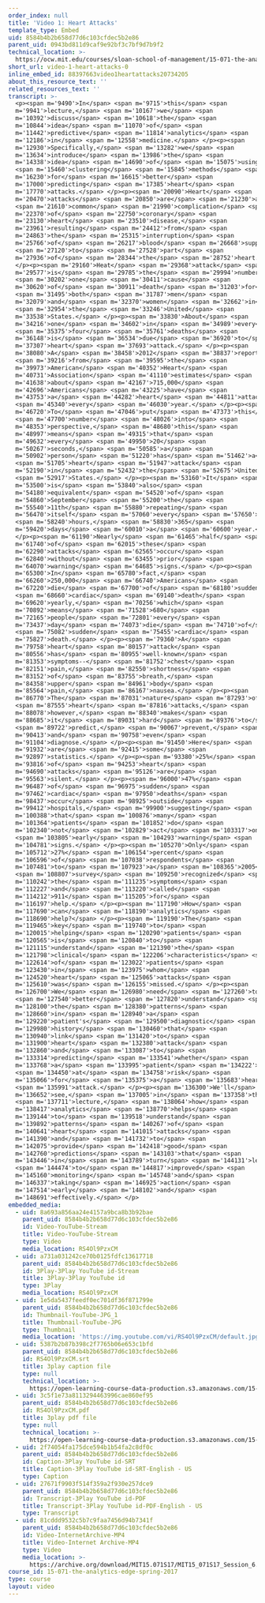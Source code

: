 ```yaml
---
order_index: null
title: 'Video 1: Heart Attacks'
template_type: Embed
uid: 8584b4b2b658d77d6c103cfdec5b2e86
parent_uid: 0943bd811d9caf9e92bf3c7bf9d7b9f2
technical_location: >-
  https://ocw.mit.edu/courses/sloan-school-of-management/15-071-the-analytics-edge-spring-2017/clustering/predictive-diagnosis-discovering-patterns-for-disease-detection/video-1-heart-attacks-0
short_url: video-1-heart-attacks-0
inline_embed_id: 88397663video1heartattacks20734205
about_this_resource_text: ''
related_resources_text: ''
transcript: >-
  <p><span m='9490'>In</span> <span m='9715'>this</span> <span
  m='9941'>lecture,</span> <span m='10167'>we</span> <span
  m='10392'>discuss</span> <span m='10618'>the</span> <span
  m='10844'>idea</span> <span m='11070'>of</span> <span
  m='11442'>predictive</span> <span m='11814'>analytics</span> <span
  m='12186'>in</span> <span m='12558'>medicine.</span> </p><p><span
  m='12930'>Specifically,</span> <span m='13282'>we</span> <span
  m='13634'>introduce</span> <span m='13986'>the</span> <span
  m='14338'>idea</span> <span m='14690'>of</span> <span m='15075'>using</span>
  <span m='15460'>clustering</span> <span m='15845'>methods</span> <span
  m='16230'>for</span> <span m='16615'>better</span> <span
  m='17000'>predicting</span> <span m='17385'>heart</span> <span
  m='17770'>attacks.</span> </p><p><span m='20090'>Heart</span> <span
  m='20470'>attacks</span> <span m='20850'>are</span> <span m='21230'>a</span>
  <span m='21610'>common</span> <span m='21990'>complication</span> <span
  m='22370'>of</span> <span m='22750'>coronary</span> <span
  m='23130'>heart</span> <span m='23510'>disease,</span> <span
  m='23961'>resulting</span> <span m='24412'>from</span> <span
  m='24863'>the</span> <span m='25315'>interruption</span> <span
  m='25766'>of</span> <span m='26217'>blood</span> <span m='26668'>supply</span>
  <span m='27120'>to</span> <span m='27528'>part</span> <span
  m='27936'>of</span> <span m='28344'>the</span> <span m='28752'>heart.</span>
  </p><p><span m='29160'>Heat</span> <span m='29368'>attack</span> <span
  m='29577'>is</span> <span m='29785'>the</span> <span m='29994'>number</span>
  <span m='30202'>one</span> <span m='30411'>cause</span> <span
  m='30620'>of</span> <span m='30911'>death</span> <span m='31203'>for</span>
  <span m='31495'>both</span> <span m='31787'>men</span> <span
  m='32079'>and</span> <span m='32370'>women</span> <span m='32662'>in</span>
  <span m='32954'>the</span> <span m='33246'>United</span> <span
  m='33538'>States.</span> </p><p><span m='33830'>About</span> <span
  m='34216'>one</span> <span m='34602'>in</span> <span m='34989'>every</span>
  <span m='35375'>four</span> <span m='35761'>deaths</span> <span
  m='36148'>is</span> <span m='36534'>due</span> <span m='36920'>to</span> <span
  m='37307'>heart</span> <span m='37693'>attack.</span> </p><p><span
  m='38080'>A</span> <span m='38458'>2012</span> <span m='38837'>report</span>
  <span m='39216'>from</span> <span m='39595'>the</span> <span
  m='39973'>American</span> <span m='40352'>Heart</span> <span
  m='40731'>Association</span> <span m='41110'>estimates</span> <span
  m='41638'>about</span> <span m='42167'>715,000</span> <span
  m='42696'>Americans</span> <span m='43225'>have</span> <span
  m='43753'>a</span> <span m='44282'>heart</span> <span m='44811'>attack</span>
  <span m='45340'>every</span> <span m='46030'>year.</span> </p><p><span
  m='46720'>To</span> <span m='47046'>put</span> <span m='47373'>this</span>
  <span m='47700'>number</span> <span m='48026'>into</span> <span
  m='48353'>perspective,</span> <span m='48680'>this</span> <span
  m='48997'>means</span> <span m='49315'>that</span> <span
  m='49632'>every</span> <span m='49950'>20</span> <span
  m='50267'>seconds,</span> <span m='50585'>a</span> <span
  m='50902'>person</span> <span m='51220'>has</span> <span m='51462'>a</span>
  <span m='51705'>heart</span> <span m='51947'>attack</span> <span
  m='52190'>in</span> <span m='52432'>the</span> <span m='52675'>United</span>
  <span m='52917'>States.</span> </p><p><span m='53160'>It</span> <span
  m='53500'>is</span> <span m='53840'>also</span> <span
  m='54180'>equivalent</span> <span m='54520'>of</span> <span
  m='54860'>September</span> <span m='55200'>the</span> <span
  m='55540'>11th</span> <span m='55880'>repeating</span> <span
  m='56470'>itself</span> <span m='57060'>every</span> <span m='57650'>24</span>
  <span m='58240'>hours,</span> <span m='58830'>365</span> <span
  m='59420'>days</span> <span m='60010'>a</span> <span m='60600'>year.</span>
  </p><p><span m='61190'>Nearly</span> <span m='61465'>half</span> <span
  m='61740'>of</span> <span m='62015'>these</span> <span
  m='62290'>attacks</span> <span m='62565'>occur</span> <span
  m='62840'>without</span> <span m='63455'>prior</span> <span
  m='64070'>warning</span> <span m='64685'>signs.</span> </p><p><span
  m='65300'>In</span> <span m='65780'>fact,</span> <span
  m='66260'>250,000</span> <span m='66740'>Americans</span> <span
  m='67220'>die</span> <span m='67700'>of</span> <span m='68180'>sudden</span>
  <span m='68660'>cardiac</span> <span m='69140'>death</span> <span
  m='69620'>yearly,</span> <span m='70256'>which</span> <span
  m='70892'>means</span> <span m='71528'>680</span> <span
  m='72165'>people</span> <span m='72801'>every</span> <span
  m='73437'>day</span> <span m='74073'>die</span> <span m='74710'>of</span>
  <span m='75082'>sudden</span> <span m='75455'>cardiac</span> <span
  m='75827'>death.</span> </p><p><span m='79360'>A</span> <span
  m='79758'>heart</span> <span m='80157'>attack</span> <span
  m='80556'>has</span> <span m='80955'>well-known</span> <span
  m='81353'>symptoms--</span> <span m='81752'>chest</span> <span
  m='82151'>pain,</span> <span m='82550'>shortness</span> <span
  m='83152'>of</span> <span m='83755'>breath,</span> <span
  m='84358'>upper</span> <span m='84961'>body</span> <span
  m='85564'>pain,</span> <span m='86167'>nausea.</span> </p><p><span
  m='86770'>The</span> <span m='87031'>nature</span> <span m='87293'>of</span>
  <span m='87555'>heart</span> <span m='87816'>attacks,</span> <span
  m='88078'>however,</span> <span m='88340'>makes</span> <span
  m='88685'>it</span> <span m='89031'>hard</span> <span m='89376'>to</span>
  <span m='89722'>predict,</span> <span m='90067'>prevent,</span> <span
  m='90413'>and</span> <span m='90758'>even</span> <span
  m='91104'>diagnose.</span> </p><p><span m='91450'>Here</span> <span
  m='91932'>are</span> <span m='92415'>some</span> <span
  m='92897'>statistics.</span> </p><p><span m='93380'>25%</span> <span
  m='93816'>of</span> <span m='94253'>heart</span> <span
  m='94690'>attacks</span> <span m='95126'>are</span> <span
  m='95563'>silent.</span> </p><p><span m='96000'>47%</span> <span
  m='96487'>of</span> <span m='96975'>sudden</span> <span
  m='97462'>cardiac</span> <span m='97950'>deaths</span> <span
  m='98437'>occur</span> <span m='98925'>outside</span> <span
  m='99412'>hospitals,</span> <span m='99900'>suggesting</span> <span
  m='100388'>that</span> <span m='100876'>many</span> <span
  m='101364'>patients</span> <span m='101852'>do</span> <span
  m='102340'>not</span> <span m='102829'>act</span> <span m='103317'>on</span>
  <span m='103805'>early</span> <span m='104293'>warning</span> <span
  m='104781'>signs.</span> </p><p><span m='105270'>Only</span> <span
  m='105712'>27%</span> <span m='106154'>percent</span> <span
  m='106596'>of</span> <span m='107038'>respondents</span> <span
  m='107481'>to</span> <span m='107923'>a</span> <span m='108365'>2005</span>
  <span m='108807'>survey</span> <span m='109250'>recognized</span> <span
  m='110242'>the</span> <span m='111235'>symptoms</span> <span
  m='112227'>and</span> <span m='113220'>called</span> <span
  m='114212'>911</span> <span m='115205'>for</span> <span
  m='116197'>help.</span> </p><p><span m='117190'>How</span> <span
  m='117690'>can</span> <span m='118190'>analytics</span> <span
  m='118690'>help?</span> </p><p><span m='119190'>The</span> <span
  m='119465'>key</span> <span m='119740'>to</span> <span
  m='120015'>helping</span> <span m='120290'>patients</span> <span
  m='120565'>is</span> <span m='120840'>to</span> <span
  m='121115'>understand</span> <span m='121390'>the</span> <span
  m='121798'>clinical</span> <span m='122206'>characteristics</span> <span
  m='122614'>of</span> <span m='123022'>patients</span> <span
  m='123430'>in</span> <span m='123975'>whom</span> <span
  m='124520'>heart</span> <span m='125065'>attacks</span> <span
  m='125610'>was</span> <span m='126155'>missed.</span> </p><p><span
  m='126700'>We</span> <span m='126980'>need</span> <span m='127260'>to</span>
  <span m='127540'>better</span> <span m='127820'>understand</span> <span
  m='128100'>the</span> <span m='128380'>patterns</span> <span
  m='128660'>in</span> <span m='128940'>a</span> <span
  m='129220'>patient's</span> <span m='129500'>diagnostic</span> <span
  m='129980'>history</span> <span m='130460'>that</span> <span
  m='130940'>link</span> <span m='131420'>to</span> <span
  m='131900'>heart</span> <span m='132380'>attack</span> <span
  m='132860'>and</span> <span m='133087'>to</span> <span
  m='133314'>predicting</span> <span m='133541'>whether</span> <span
  m='133768'>a</span> <span m='133995'>patient</span> <span m='134222'>is</span>
  <span m='134450'>at</span> <span m='134758'>risk</span> <span
  m='135066'>for</span> <span m='135375'>a</span> <span m='135683'>heart</span>
  <span m='135991'>attack.</span> </p><p><span m='136300'>We'll</span> <span
  m='136652'>see,</span> <span m='137005'>in</span> <span m='137358'>this</span>
  <span m='137711'>lecture,</span> <span m='138064'>how</span> <span
  m='138417'>analytics</span> <span m='138770'>helps</span> <span
  m='139144'>to</span> <span m='139518'>understand</span> <span
  m='139892'>patterns</span> <span m='140267'>of</span> <span
  m='140641'>heart</span> <span m='141015'>attacks</span> <span
  m='141390'>and</span> <span m='141732'>to</span> <span
  m='142075'>provide</span> <span m='142418'>good</span> <span
  m='142760'>predictions</span> <span m='143103'>that</span> <span
  m='143446'>in</span> <span m='143789'>turn</span> <span m='144131'>lead</span>
  <span m='144474'>to</span> <span m='144817'>improved</span> <span
  m='145160'>monitoring</span> <span m='145748'>and</span> <span
  m='146337'>taking</span> <span m='146925'>action</span> <span
  m='147514'>early</span> <span m='148102'>and</span> <span
  m='148691'>effectively.</span> </p>
embedded_media:
  - uid: 8a693a856aa24e4157a9bca8b3b92bae
    parent_uid: 8584b4b2b658d77d6c103cfdec5b2e86
    id: Video-YouTube-Stream
    title: Video-YouTube-Stream
    type: Video
    media_location: RS4Ol9PzxCM
  - uid: a731a031242ce70b0125fdfc13617718
    parent_uid: 8584b4b2b658d77d6c103cfdec5b2e86
    id: 3Play-3Play YouTube id-Stream
    title: 3Play-3Play YouTube id
    type: 3Play
    media_location: RS4Ol9PzxCM
  - uid: 1e5da5437feedf0ec701df36f871799e
    parent_uid: 8584b4b2b658d77d6c103cfdec5b2e86
    id: Thumbnail-YouTube-JPG_1
    title: Thumbnail-YouTube-JPG
    type: Thumbnail
    media_location: 'https://img.youtube.com/vi/RS4Ol9PzxCM/default.jpg'
  - uid: 5387b2b87b398c2f7765b06e653c1bfd
    parent_uid: 8584b4b2b658d77d6c103cfdec5b2e86
    id: RS4Ol9PzxCM.srt
    title: 3play caption file
    type: null
    technical_location: >-
      https://open-learning-course-data-production.s3.amazonaws.com/15-071-the-analytics-edge-spring-2017/5387b2b87b398c2f7765b06e653c1bfd_RS4Ol9PzxCM.srt
  - uid: 3c5f1e73a8113294463996cae860ef95
    parent_uid: 8584b4b2b658d77d6c103cfdec5b2e86
    id: RS4Ol9PzxCM.pdf
    title: 3play pdf file
    type: null
    technical_location: >-
      https://open-learning-course-data-production.s3.amazonaws.com/15-071-the-analytics-edge-spring-2017/3c5f1e73a8113294463996cae860ef95_RS4Ol9PzxCM.pdf
  - uid: 2f74054fa175dce594b1b54fa2c8df0c
    parent_uid: 8584b4b2b658d77d6c103cfdec5b2e86
    id: Caption-3Play YouTube id-SRT
    title: Caption-3Play YouTube id-SRT-English - US
    type: Caption
  - uid: 27671f9903f514f359a2f930e257dce9
    parent_uid: 8584b4b2b658d77d6c103cfdec5b2e86
    id: Transcript-3Play YouTube id-PDF
    title: Transcript-3Play YouTube id-PDF-English - US
    type: Transcript
  - uid: 81cddd9532c5b7c9faa7456d94b7341f
    parent_uid: 8584b4b2b658d77d6c103cfdec5b2e86
    id: Video-InternetArchive-MP4
    title: Video-Internet Archive-MP4
    type: Video
    media_location: >-
      https://archive.org/download/MIT15.071S17/MIT15_071S17_Session_6.3.01_300k.mp4
course_id: 15-071-the-analytics-edge-spring-2017
type: course
layout: video
---
```

